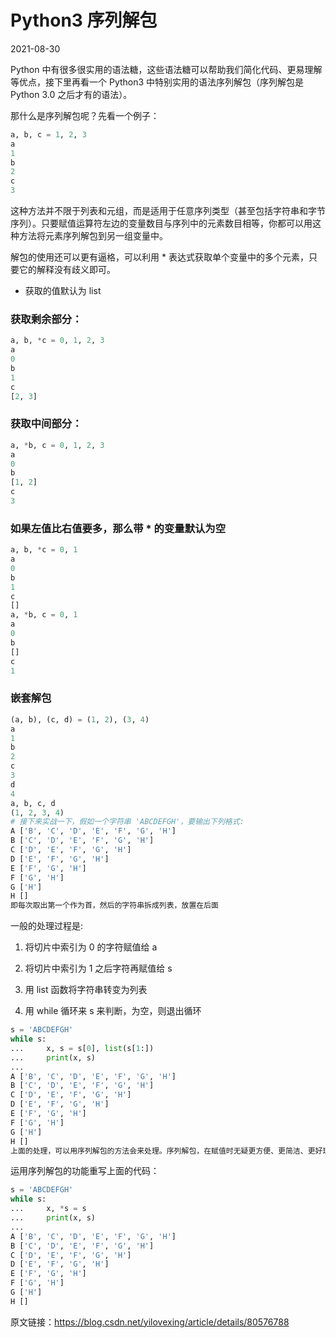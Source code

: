 # Python3 序列解包

2021-08-30

Python 中有很多很实用的语法糖，这些语法糖可以帮助我们简化代码、更易理解等优点，接下里再看一个 Python3 中特别实用的语法序列解包（序列解包是 Python 3.0 之后才有的语法）。

那什么是序列解包呢？先看一个例子：

~~~python
a, b, c = 1, 2, 3
a
1
b
2
c
3
~~~

这种方法并不限于列表和元组，而是适用于任意序列类型（甚至包括字符串和字节序列）。只要赋值运算符左边的变量数目与序列中的元素数目相等，你都可以用这种方法将元素序列解包到另一组变量中。

解包的使用还可以更有逼格，可以利用 * 表达式获取单个变量中的多个元素，只要它的解释没有歧义即可。

* 获取的值默认为 list

### 获取剩余部分：

~~~python
a, b, *c = 0, 1, 2, 3
a
0
b
1
c
[2, 3]
~~~
### 获取中间部分：

~~~python
a, *b, c = 0, 1, 2, 3
a
0
b
[1, 2]
c
3
~~~
### 如果左值比右值要多，那么带 * 的变量默认为空

~~~python
a, b, *c = 0, 1
a
0
b
1
c
[]
a, *b, c = 0, 1
a
0
b
[]
c
1
~~~
### 嵌套解包

~~~python
(a, b), (c, d) = (1, 2), (3, 4)
a
1
b
2
c
3
d
4
a, b, c, d
(1, 2, 3, 4)
# 接下来实战一下，假如一个字符串 'ABCDEFGH'，要输出下列格式:
A ['B', 'C', 'D', 'E', 'F', 'G', 'H']
B ['C', 'D', 'E', 'F', 'G', 'H']
C ['D', 'E', 'F', 'G', 'H']
D ['E', 'F', 'G', 'H']
E ['F', 'G', 'H']
F ['G', 'H']
G ['H']
H []
即每次取出第一个作为首，然后的字符串拆成列表，放置在后面
~~~

一般的处理过程是:

1. 将切片中索引为 0 的字符赋值给 a

2. 将切片中索引为 1 之后字符再赋值给 s

3. 用 list 函数将字符串转变为列表

4. 用 while 循环来 s 来判断，为空，则退出循环

~~~python
s = 'ABCDEFGH'
while s:
...     x, s = s[0], list(s[1:])
...     print(x, s)
... 
A ['B', 'C', 'D', 'E', 'F', 'G', 'H']
B ['C', 'D', 'E', 'F', 'G', 'H']
C ['D', 'E', 'F', 'G', 'H']
D ['E', 'F', 'G', 'H']
E ['F', 'G', 'H']
F ['G', 'H']
G ['H']
H []
上面的处理，可以用序列解包的方法会来处理。序列解包，在赋值时无疑更方便、更简洁、更好理解、适用性更强！
~~~

运用序列解包的功能重写上面的代码：

~~~python
s = 'ABCDEFGH'
while s:
...     x, *s = s
...     print(x, s)
... 
A ['B', 'C', 'D', 'E', 'F', 'G', 'H']
B ['C', 'D', 'E', 'F', 'G', 'H']
C ['D', 'E', 'F', 'G', 'H']
D ['E', 'F', 'G', 'H']
E ['F', 'G', 'H']
F ['G', 'H']
G ['H']
H []
~~~

原文链接：https://blog.csdn.net/yilovexing/article/details/80576788


